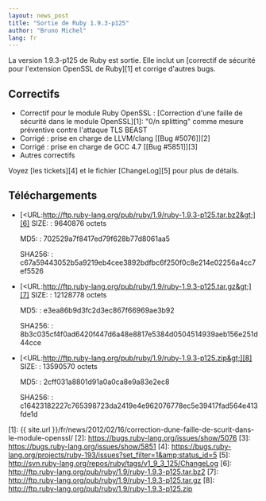 ```yaml
---
layout: news_post
title: "Sortie de Ruby 1.9.3-p125"
author: "Bruno Michel"
lang: fr
---
```


La version 1.9.3-p125 de Ruby est sortie. Elle inclut un [correctif de
sécurité pour l\'extension OpenSSL de Ruby][1] et corrige d\'autres
bugs.

## Correctifs

* Correctif pour le module Ruby OpenSSL : [Correction d\'une faille de
  sécurité dans le module OpenSSL][1]\: \"0/n splitting\" comme mesure
  préventive contre l\'attaque TLS BEAST
* Corrigé : prise en charge de LLVM/clang [\[Bug #5076\]][2]
* Corrigé : prise en charge de GCC 4.7 [\[Bug #5851\]][3]
* Autres correctifs

Voyez [les tickets][4] et le fichier [ChangeLog][5] pour plus de
détails.

## Téléchargements

* [&lt;URL:http://ftp.ruby-lang.org/pub/ruby/1.9/ruby-1.9.3-p125.tar.bz2&gt;][6]
  SIZE:
  : 9640876 octets

  MD5:
  : 702529a7f8417ed79f628b77d8061aa5

  SHA256:
  : c67a59443052b5a9219eb4cee3892bdfbc6f250f0c8e214e02256a4cc7ef5526

* [&lt;URL:http://ftp.ruby-lang.org/pub/ruby/1.9/ruby-1.9.3-p125.tar.gz&gt;][7]
  SIZE:
  : 12128778 octets

  MD5:
  : e3ea86b9d3fc2d3ec867f66969ae3b92

  SHA256:
  : 8b3c035cf4f0ad6420f447d6a48e8817e5384d0504514939aeb156e251d44cce

* [&lt;URL:http://ftp.ruby-lang.org/pub/ruby/1.9/ruby-1.9.3-p125.zip&gt;][8]
  SIZE:
  : 13590570 octets

  MD5:
  : 2cff031a8801d91a0a0ca8e9a83e2ec8

  SHA256:
  : c16423182227c765398723da2419e4e962076778ec5e39417fad564e413fde1d



[1]: {{ site.url }}/fr/news/2012/02/16/correction-dune-faille-de-scurit-dans-le-module-openssl/
[2]: https://bugs.ruby-lang.org/issues/show/5076
[3]: https://bugs.ruby-lang.org/issues/show/5851
[4]: https://bugs.ruby-lang.org/projects/ruby-193/issues?set_filter=1&amp;status_id=5
[5]: http://svn.ruby-lang.org/repos/ruby/tags/v1_9_3_125/ChangeLog
[6]: http://ftp.ruby-lang.org/pub/ruby/1.9/ruby-1.9.3-p125.tar.bz2
[7]: http://ftp.ruby-lang.org/pub/ruby/1.9/ruby-1.9.3-p125.tar.gz
[8]: http://ftp.ruby-lang.org/pub/ruby/1.9/ruby-1.9.3-p125.zip
